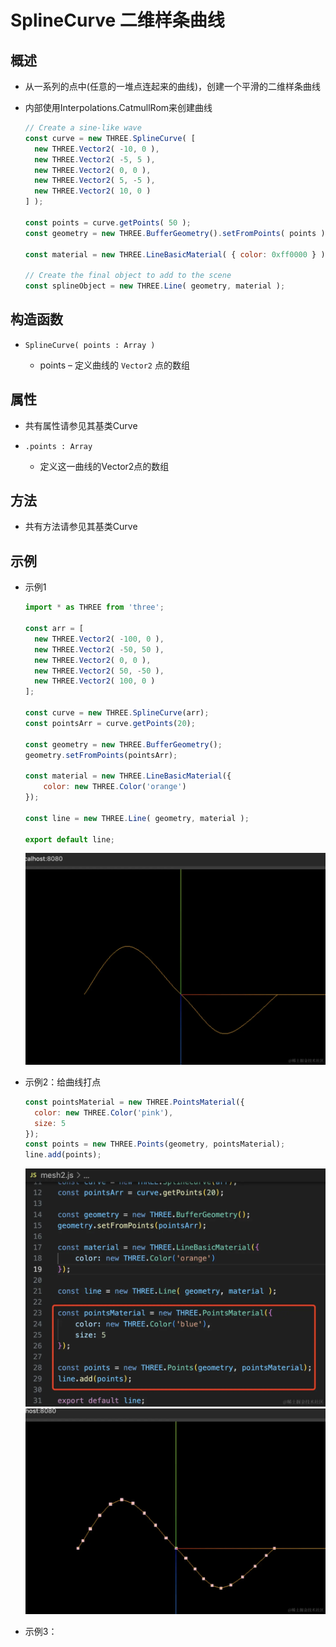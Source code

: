 # SplineCurve 二维样条曲线

## 概述

+ 从一系列的点中(任意的一堆点连起来的曲线)，创建一个平滑的二维样条曲线

+ 内部使用Interpolations.CatmullRom来创建曲线

  ```js
  // Create a sine-like wave
  const curve = new THREE.SplineCurve( [
    new THREE.Vector2( -10, 0 ),
    new THREE.Vector2( -5, 5 ),
    new THREE.Vector2( 0, 0 ),
    new THREE.Vector2( 5, -5 ),
    new THREE.Vector2( 10, 0 )
  ] );

  const points = curve.getPoints( 50 );
  const geometry = new THREE.BufferGeometry().setFromPoints( points );

  const material = new THREE.LineBasicMaterial( { color: 0xff0000 } );

  // Create the final object to add to the scene
  const splineObject = new THREE.Line( geometry, material );
  ```

## 构造函数

+ `SplineCurve( points : Array )`

  + points – 定义曲线的 `Vector2` 点的数组

## 属性

+ 共有属性请参见其基类Curve

+ `.points : Array`

  + 定义这一曲线的Vector2点的数组

## 方法

+ 共有方法请参见其基类Curve

## 示例

+ 示例1

  ```js
  import * as THREE from 'three';

  const arr = [
    new THREE.Vector2( -100, 0 ),
    new THREE.Vector2( -50, 50 ),
    new THREE.Vector2( 0, 0 ),
    new THREE.Vector2( 50, -50 ),
    new THREE.Vector2( 100, 0 )
  ];

  const curve = new THREE.SplineCurve(arr);
  const pointsArr = curve.getPoints(20);

  const geometry = new THREE.BufferGeometry();
  geometry.setFromPoints(pointsArr);

  const material = new THREE.LineBasicMaterial({
      color: new THREE.Color('orange')
  });

  const line = new THREE.Line( geometry, material );

  export default line;
  ```

  ![alt text](images/样条曲线.png)

+ 示例2：给曲线打点

  ```js
  const pointsMaterial = new THREE.PointsMaterial({
    color: new THREE.Color('pink'),
    size: 5
  });
  const points = new THREE.Points(geometry, pointsMaterial);
  line.add(points);
  ```

  ![alt text](images/样条曲线打点1.png)
  ![alt text](images/样条曲线打点2.png)

+ 示例3：
